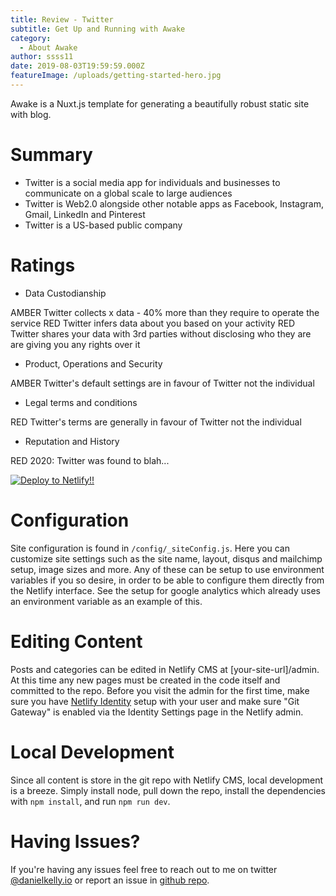 ```yaml
---
title: Review - Twitter
subtitle: Get Up and Running with Awake
category:
  - About Awake
author: ssss11
date: 2019-08-03T19:59:59.000Z
featureImage: /uploads/getting-started-hero.jpg
---
```

Awake is a Nuxt.js template for generating a beautifully robust static site with blog. 

# Summary

* Twitter is a social media app for individuals and businesses to communicate on a global scale to large audiences
* Twitter is Web2.0 alongside other notable apps as Facebook, Instagram, Gmail, LinkedIn and Pinterest
* Twitter is a US-based public company

# Ratings

* Data Custodianship

AMBER Twitter collects x data - 40% more than they require to operate the service
RED Twitter infers data about you based on your activity
RED Twitter shares your data with 3rd parties without disclosing who they are are giving you any rights over it

* Product, Operations and Security

AMBER Twitter's default settings are in favour of Twitter not the individual

* Legal terms and conditions

RED Twitter's terms are generally in favour of Twitter not the individual


* Reputation and History

RED 2020: Twitter was found to blah...

[![Deploy to Netlify!!](https://www.netlify.com/img/deploy/button.svg)](https://app.netlify.com/start/deploy?repository=https://github.com/danielkellyio/awake-template)

# Configuration

Site configuration is found in `/config/_siteConfig.js`. Here you can customize site settings such as the site name, layout, disqus and mailchimp setup, image sizes and more. Any of these can be setup to use environment variables if you so desire, in order to be able to configure them directly from the Netlify interface. See the setup for google analytics which already uses an environment variable as an example of this.

# Editing Content

Posts and categories can be edited in Netlify CMS at \[your-site-url]/admin. At this time any new pages must be created in the code itself and committed to the repo. Before you visit the admin for the first time, make sure you have [Netlify Identity](https://www.netlify.com/docs/identity/) setup with your user and make sure "Git Gateway" is enabled via the Identity Settings page in the Netlify admin. 

# Local Development

Since all content is store in the git repo with Netlify CMS, local development is a breeze. Simply install node, pull down the repo, install the dependencies with `npm install`, and run `npm run dev`.

# Having Issues?

If you're having any issues feel free to reach out to me on twitter [@danielkelly.io](https://twitter.com/danielkelly_io) or report an issue in [github repo](https://github.com/danielkellyio/awake-template).
